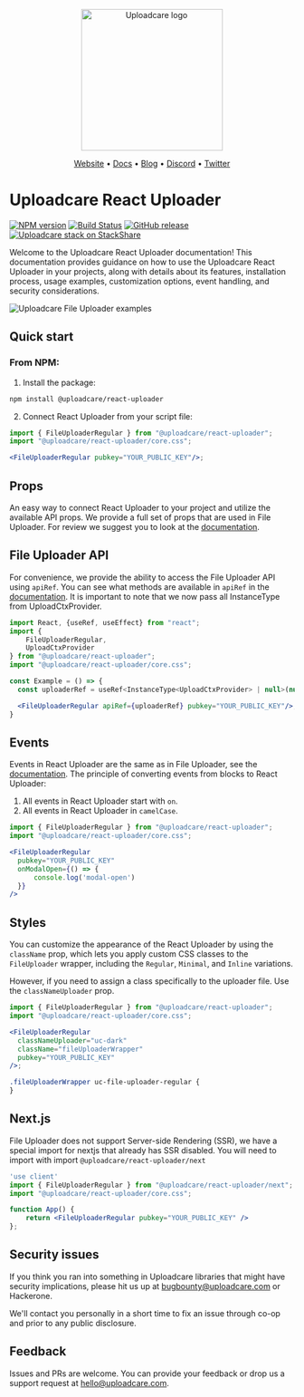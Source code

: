 <p align="center">
  <a href="https://uploadcare.com/?ref=react-uploader">
    <picture>
      <source media="(prefers-color-scheme: light)" srcset="https://ucarecdn.com/1b4714cd-53be-447b-bbde-e061f1e5a22f/logosafespacetransparent.svg">
      <source media="(prefers-color-scheme: dark)" srcset="https://ucarecdn.com/3b610a0a-780c-4750-a8b4-3bf4a8c90389/logotransparentinverted.svg">
      <img width=250 alt="Uploadcare logo" src="https://ucarecdn.com/1b4714cd-53be-447b-bbde-e061f1e5a22f/logosafespacetransparent.svg">
    </picture>
  </a>
</p>
<p align="center">
  <a href="https://uploadcare.com/?ref=react-uploader">Website</a> •
  <a href="https://uploadcare.com/docs/file-uploader?ref=react-uploader">Docs</a> • 
  <a href="https://uploadcare.com/blog?ref=react-uploader">Blog</a> • 
  <a href="https://discord.gg/mKWRgRsVz8?ref=react-uploader">Discord</a> •
  <a href="https://twitter.com/Uploadcare?ref=react-uploader">Twitter</a>
</p>

# Uploadcare React Uploader

[![NPM version][npm-img]][npm-url]
[![Build Status][badge-build]][build-url]
[![GitHub release][badge-release-img]][badge-release-url]
[![Uploadcare stack on StackShare][badge-stack-img]][badge-stack-url]

Welcome to the Uploadcare React Uploader documentation!
This documentation provides guidance on how to use the Uploadcare React Uploader in your projects, along with details
about its features, installation process, usage examples, customization options, event handling, and security
considerations.

<img alt="Uploadcare File Uploader examples" src="https://ucarecdn.com/916a1054-ca44-4c4a-9f7b-99fa499043d9/-/preview/">


## Quick start
### From NPM:
1. Install the package: 

```bash
npm install @uploadcare/react-uploader
```

2. Connect React Uploader from your script file:
```jsx
import { FileUploaderRegular } from "@uploadcare/react-uploader";
import "@uploadcare/react-uploader/core.css";

<FileUploaderRegular pubkey="YOUR_PUBLIC_KEY"/>;
```

## Props
An easy way to connect React Uploader to your project and utilize the available API props.
We provide a full set of props that are used in File Uploader. For review we suggest you to look at the [documentation][uc-docs-file-uploader-options].

## File Uploader API

For convenience, we provide the ability to access the File Uploader API using `apiRef`.
You can see what methods are available in `apiRef` in the [documentation][uc-docs-file-uploader-api].
It is important to note that we now pass all InstanceType from UploadCtxProvider.

```jsx
import React, {useRef, useEffect} from "react";
import {
    FileUploaderRegular,
    UploadCtxProvider
} from "@uploadcare/react-uploader";
import "@uploadcare/react-uploader/core.css";

const Example = () => {
  const uploaderRef = useRef<InstanceType<UploadCtxProvider> | null>(null);

  <FileUploaderRegular apiRef={uploaderRef} pubkey="YOUR_PUBLIC_KEY"/>;
}
```

## Events
Events in React Uploader are the same as in File Uploader, see the [documentation][uc-docs-events].
The principle of converting events from blocks to React Uploader:

1. All events in React Uploader start with `on`.
2. All events in React Uploader in `camelCase`.

```jsx
import { FileUploaderRegular } from "@uploadcare/react-uploader";
import "@uploadcare/react-uploader/core.css";

<FileUploaderRegular
  pubkey="YOUR_PUBLIC_KEY"
  onModalOpen={() => {
      console.log('modal-open')
  }}
/>
```

## Styles
You can customize the appearance of the React Uploader by using the `className` prop, which lets you apply custom CSS classes to the `FileUploader` wrapper, including the `Regular`, `Minimal`, and `Inline` variations.

However, if you need to assign a class specifically to the uploader file. Use the `classNameUploader` prop.

```jsx
import { FileUploaderRegular } from "@uploadcare/react-uploader";
import "@uploadcare/react-uploader/core.css";

<FileUploaderRegular 
  classNameUploader="uc-dark" 
  className="fileUploaderWrapper" 
  pubkey="YOUR_PUBLIC_KEY"
/>;
```

```css
.fileUploaderWrapper uc-file-uploader-regular {
}
```

## Next.js
File Uploader does not support Server-side Rendering (SSR), we have a special import for nextjs that already has SSR disabled. 
You will need to import with import `@uploadcare/react-uploader/next`

```jsx
'use client'
import { FileUploaderRegular } from "@uploadcare/react-uploader/next";
import "@uploadcare/react-uploader/core.css";

function App() {
    return <FileUploaderRegular pubkey="YOUR_PUBLIC_KEY" />
};
```

## Security issues

If you think you ran into something in Uploadcare libraries that might have
security implications, please hit us up at
[bugbounty@uploadcare.com][uc-email-bounty] or Hackerone.

We'll contact you personally in a short time to fix an issue through co-op and
prior to any public disclosure.

## Feedback

Issues and PRs are welcome. You can provide your feedback or drop us a support
request at [hello@uploadcare.com][uc-email-hello].

[uc-email-bounty]: mailto:bugbounty@uploadcare.com
[uc-email-hello]: mailto:hello@uploadcare.com
[github-releases]: https://github.com/uploadcare/react-uploader/releases
[github-branch-release]: https://github.com/uploadcare/react-uploader/tree/release
[github-contributors]: https://github.com/uploadcare/react-uploader/graphs/contributors
[badge-stack-img]: https://img.shields.io/badge/tech-stack-0690fa.svg?style=flat
[badge-stack-url]: https://stackshare.io/uploadcare/stacks/
[badge-release-img]: https://img.shields.io/github/release/uploadcare/react-components.svg
[badge-release-url]: https://github.com/uploadcare/react-uploader/releases
[npm-img]: http://img.shields.io/npm/v/@uploadcare/react-uploader.svg
[npm-url]: https://www.npmjs.com/package/@uploadcare/react-uploader
[badge-build]: https://github.com/uploadcare/react-uploader/actions/workflows/checks.yml/badge.svg
[build-url]: https://github.com/uploadcare/react-uploader/actions/workflows/checks.yml

[uc-docs-events]: https://uploadcare.com/docs/file-uploader/events/
[uc-docs-file-uploader-api]: https://uploadcare.com/docs/file-uploader/api
[uc-docs-file-uploader-options]: https://uploadcare.com/docs/file-uploader/options/